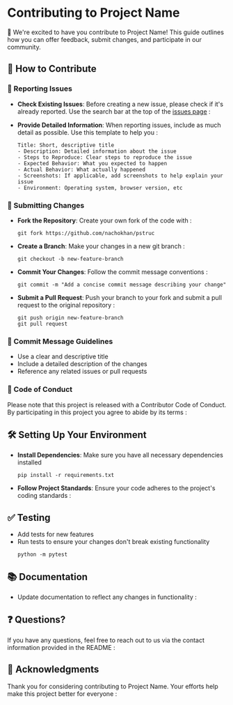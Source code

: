 
# Contributing to Project Name

👋 We're excited to have you contribute to Project Name! This guide outlines how you can offer feedback, submit changes, and participate in our community.

## 📝 How to Contribute

### 🐞 Reporting Issues

- **Check Existing Issues**: Before creating a new issue, please check if it's already reported. Use the search bar at the top of the [issues page](https://github.com/nachokhan/pstruc/issues) :

- **Provide Detailed Information**: When reporting issues, include as much detail as possible. Use this template to help you :

  ```
  Title: Short, descriptive title
  - Description: Detailed information about the issue
  - Steps to Reproduce: Clear steps to reproduce the issue
  - Expected Behavior: What you expected to happen
  - Actual Behavior: What actually happened
  - Screenshots: If applicable, add screenshots to help explain your issue
  - Environment: Operating system, browser version, etc
  ```

### 🌟 Submitting Changes

- **Fork the Repository**: Create your own fork of the code with :
  ```
  git fork https://github.com/nachokhan/pstruc
  ```

- **Create a Branch**: Make your changes in a new git branch :
  ```
  git checkout -b new-feature-branch
  ```

- **Commit Your Changes**: Follow the commit message conventions :
  ```
  git commit -m "Add a concise commit message describing your change"
  ```

- **Submit a Pull Request**: Push your branch to your fork and submit a pull request to the original repository :
  ```
  git push origin new-feature-branch
  git pull request
  ```

### 📃 Commit Message Guidelines

- Use a clear and descriptive title
- Include a detailed description of the changes
- Reference any related issues or pull requests

### 🤝 Code of Conduct

Please note that this project is released with a Contributor Code of Conduct. By participating in this project you agree to abide by its terms :

## 🛠 Setting Up Your Environment

- **Install Dependencies**: Make sure you have all necessary dependencies installed
  ```
  pip install -r requirements.txt
  ```

- **Follow Project Standards**: Ensure your code adheres to the project's coding standards :

## ✅ Testing

- Add tests for new features
- Run tests to ensure your changes don't break existing functionality
  ```
  python -m pytest
  ```

## 📚 Documentation

- Update documentation to reflect any changes in functionality :

## ❓ Questions?

If you have any questions, feel free to reach out to us via the contact information provided in the README :

## 💐 Acknowledgments

Thank you for considering contributing to Project Name. Your efforts help make this project better for everyone :
